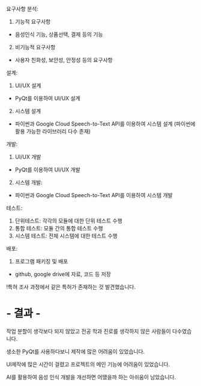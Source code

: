 요구사항 분석:
1. 기능적 요구사항
- 음성인식 기능, 상품선택, 결제 등의 기능
2. 비기능적 요구사항
- 사용자 친화성, 보안성, 안정성 등의 요구사항

설계:
1. UI/UX 설계
- PyQt를 이용하여 UI/UX 설계
2. 시스템 설계
- 파이썬과 Google Cloud Speech-to-Text API를 이용하여 시스템 설계
(파이썬에 활용 가능한 라이브러리 다수 존재)

개발:
1. UI/UX 개발
- PyQt를 이용하여 UI/UX 개발
2. 시스템 개발:
- 파이썬과 Google Cloud Speech-to-Text API를 이용하여 시스템 개발

테스트:
1. 단위테스트: 각각의 모듈에 대한 단위 테스트 수행
2. 통합 테스트: 모듈 간의 통합 테스트 수행
3. 시스템 테스트: 전체 시스템에 대한 테스트 수행

배포: 
1. 프로그램 패키징 및 배포

- github, google drive에 자료, 코드 등 저장

!특허 조사 과정에서 같은 특허가 존재하는 것 발견했습니다.


# - 결과 -

작업 분할이 생각보다 되지 않았고 전공 학과 진로를 생각하지 않은 사람들이 다수였습니다.

생소한 PyQt를 사용하다보니 제작에 많은 어려움이 있었습니다.

UI제작에 많은 시간이 걸렸고 프로젝트의 메인 기능에 어려움이 있었습니다.

AI를 활용하여 음성 인식 개발을 개선하면 어땠을까 하는 아쉬움이 남았습니다.
